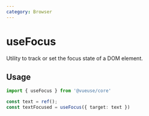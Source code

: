 ```yaml
---
category: Browser
---
```


# useFocus

Utility to track or set the focus state of a DOM element.

## Usage

```ts
import { useFocus } from '@vueuse/core'

const text = ref();
const textFocused = useFocus({ target: text })
```
